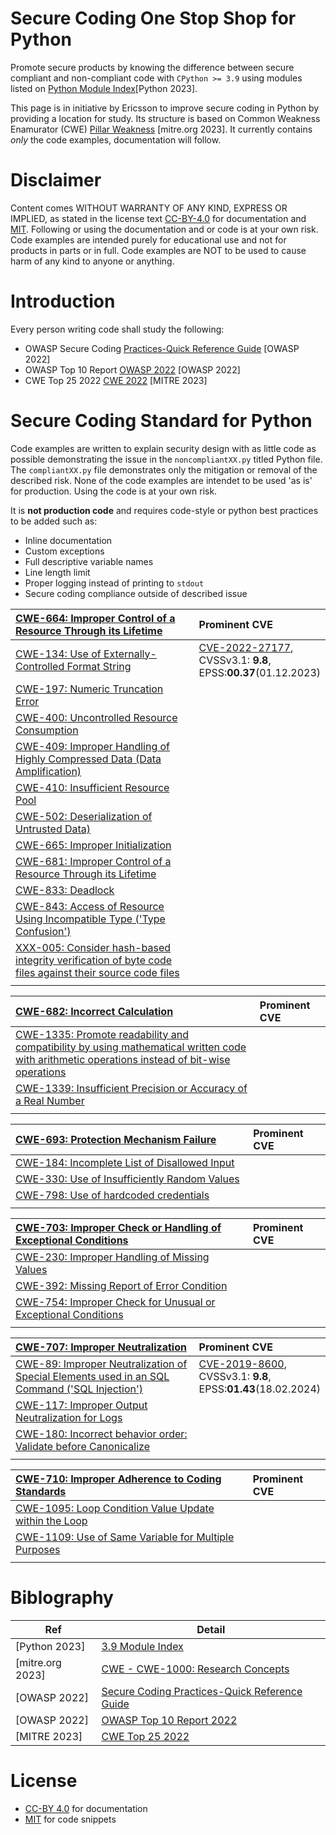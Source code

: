 # Secure Coding One Stop Shop for Python

Promote secure products by knowing the difference between secure compliant 
and non-compliant code with `CPython >= 3.9` using modules listed on 
[Python Module Index](https://docs.python.org/3.9/py-modindex.html)[Python 2023]. 

This page is in initiative by Ericsson to improve secure coding in Python by providing a location for study. Its structure is based on 
Common Weakness Enamurator (CWE) [Pillar Weakness](https://cwe.mitre.org/documents/glossary/#Pillar%20Weakness) [mitre.org 2023]. 
It currently contains *only* the code examples, documentation will follow.

# Disclaimer
Content comes WITHOUT WARRANTY OF ANY KIND, EXPRESS OR IMPLIED, as stated in the license text [CC-BY-4.0](LICENSE/CC-BY-4.0.txt) for documentation and [MIT](LICENSE/MIT.txt).
Following or using the documentation and or code is at your own risk. Code examples are intended purely for educational use and not for products in parts or in full.
Code examples are NOT to be used to cause harm of any kind to anyone or anything. 


# Introduction
Every person writing code shall study the following:

* OWASP Secure Coding [Practices-Quick Reference Guide](https://owasp.org/www-project-secure-coding-practices-quick-reference-guide/) [OWASP 2022]
* OWASP Top 10 Report [OWASP 2022](https://owasp.org/www-project-top-ten/) [OWASP 2022]
* CWE Top 25 2022 [CWE 2022](https://cwe.mitre.org/top25/archive/2022/2022_cwe_top25.html) [MITRE 2023]

# Secure Coding Standard for Python
Code examples are written to explain security design with as little code as possible demonstrating the issue in the `noncompliantXX.py` titled Python file.
The `compliantXX.py` file demonstrates only the mitigation or removal of the described risk.
None of the code examples are intendet to be used 'as is' for production. Using the code is at your own risk. 

It is **not production code** and requires code-style or python best practices to be added such as:
* Inline documentation
* Custom exceptions
* Full descriptive variable names
* Line length limit
* Proper logging instead of printing to `stdout`
* Secure coding compliance outside of described issue

|[CWE-664: Improper Control of a Resource Through its Lifetime](https://cwe.mitre.org/data/definitions/664.html)             |Prominent CVE|
|:----------------------------------------------------------------------------------------------------------------------------|:----|
|[CWE-134: Use of Externally-Controlled Format String](CWE-664/CWE-134/.)|[CVE-2022-27177](https://www.cvedetails.com/cve/CVE-2022-27177/),<br />CVSSv3.1: **9.8**,<br />EPSS:**00.37**(01.12.2023)|
|[CWE-197: Numeric Truncation Error](CWE-664/CWE-197/.)||
|[CWE-400: Uncontrolled Resource Consumption](CWE-664/CWE-400/.)||
|[CWE-409: Improper Handling of Highly Compressed Data (Data Amplification)](CWE-664/CWE-409/.)||
|[CWE-410: Insufficient Resource Pool](CWE-664/CWE-410/.)||
|[CWE-502: Deserialization of Untrusted Data)](CWE-664/CWE-502/.)||
|[CWE-665: Improper Initialization](CWE-664/CWE-665/.)||
|[CWE-681: Improper Control of a Resource Through its Lifetime](CWE-664/CWE-681/.)||
|[CWE-833: Deadlock](CWE-664/CWE-833/.)||
|[CWE-843: Access of Resource Using Incompatible Type ('Type Confusion')](CWE-664/CWE-843/.)||
|[XXX-005: Consider hash-based integrity verification of byte code files against their source code files](CWE-664/XXX-005/.)||
|<img width=680>|<img width=140>|


|[CWE-682: Incorrect Calculation](https://cwe.mitre.org/data/definitions/682.html)|Prominent CVE|
|:---------------------------------------------------------------------------------------------------------------|:----|
|[CWE-1335: Promote readability and compatibility by using mathematical written code with arithmetic operations instead of bit-wise operations](CWE-682/CWE-1335/.)||
|[CWE-1339: Insufficient Precision or Accuracy of a Real Number](CWE-682/CWE-1339/.)                            ||
|<img width=680>|<img width=140>|

|[CWE-693: Protection Mechanism Failure](https://cwe.mitre.org/data/definitions/693.html)|Prominent CVE|
|:----------------------------------------------------------------|:----|
|[CWE-184: Incomplete List of Disallowed Input](CWE-693/CWE-184/.)||
|[CWE-330: Use of Insufficiently Random Values](CWE-693/CWE-330/.)||
|[CWE-798: Use of hardcoded credentials](CWE-693/CWE-798/.)||
|<img width=680>|<img width=140>|

|[CWE-703: Improper Check or Handling of Exceptional Conditions](https://cwe.mitre.org/data/definitions/703.html)|Prominent CVE|
|:----------------------------------------------------------------|:----|
|[CWE-230: Improper Handling of Missing Values](CWE-703/CWE-230/.)||
|[CWE-392: Missing Report of Error Condition](CWE-703/CWE-392/.)||
|[CWE-754: Improper Check for Unusual or Exceptional Conditions](CWE-703/CWE-754/.)||
|<img width=680>|<img width=140>|

|[CWE-707: Improper Neutralization](https://cwe.mitre.org/data/definitions/707.html)|Prominent CVE|
|:----------------------------------------------------------------|:----|
|[CWE-89: Improper Neutralization of Special Elements used in an SQL Command ('SQL Injection')](CWE-707/CWE-89/.)|[CVE-2019-8600](https://www.cvedetails.com/cve/CVE-2019-8600/),<br />CVSSv3.1: **9.8**,<br />EPSS:**01.43**(18.02.2024)|
|[CWE-117: Improper Output Neutralization for Logs](CWE-707/CWE-117/.)||
|[CWE-180: Incorrect behavior order: Validate before Canonicalize](CWE-707/CWE-180/.)||
|<img width=680>|<img width=140>|

|[CWE-710: Improper Adherence to Coding Standards](https://cwe.mitre.org/data/definitions/710.html)|Prominent CVE|
|:----------------------------------------------------------------|:----|
|[CWE-1095: Loop Condition Value Update within the Loop](CWE-710/CWE-1095/.)||
|[CWE-1109: Use of Same Variable for Multiple Purposes](CWE-710/CWE-1109/.)||
|<img width=680>|<img width=140>|



# Biblography

|Ref|Detail|
|-----|-----|
|[Python 2023]|[3.9 Module Index](https://docs.python.org/3.9/py-modindex.html)|
|[mitre.org 2023]|[CWE - CWE-1000: Research Concepts](https://cwe.mitre.org/data/definitions/1000.html)|
|[OWASP 2022]|[Secure Coding Practices-Quick Reference Guide](https://owasp.org/www-project-secure-coding-practices-quick-reference-guide/)|
|[OWASP 2022]|[OWASP Top 10 Report 2022](https://owasp.org/www-project-top-ten/)|
|[MITRE 2023]|[CWE Top 25 2022](https://cwe.mitre.org/top25/archive/2022/2022_cwe_top25.html)|


# License
* [CC-BY 4.0](LICENSE/CC-BY-4.0.txt) for documentation
* [MIT](LICENSE/MIT.txt) for code snippets
